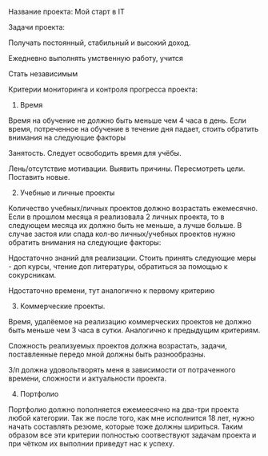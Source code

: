 Название проекта: Мой старт в IT

Задачи проекта:

Получать постоянный, стабильный и высокий доход.

Ежедневно выполнять умственную работу, учится

Стать независимым

Критерии мониторинга и контроля прогресса проекта:

1. Время

Время на обучение не должно быть меньше чем 4 часа в день. Если время, потреченное на обучение в течение дня падает, стоить обратить внимания на следующие факторы

Занятость. Следует освободить время для учёбы.

Лень/отсутствие мотивации. Выявить причины. Пересмотреть цели. Поставить новые.

2. Учебные и личные проекты

Количество учебных/личных проектов должно возрастать ежемесячно. Если в прошлом месяца я реализовала 2 личных проекта, то в следующем месяца их должно быть не меньше, а лучше больше. В случае застоя или спада кол-во личных/учебных проектов нужно обратить внимания на следующие факторы:

Ндостаточно знаний для реализации. Стоить принять следующие меры - доп курсы, чтение доп литературы, обратиться за помощью к сокурсникам.

Ндостаточно времени, тут аналогично к первому критерию

3. Коммерческие проекты.

Время, удалёемое на реализацию коммерческих проектов не должно быть меньше чем 3 часа в сутки. Аналогично к предыдущим критериям.

Сложность реализуемых проектов должна возрастать, задачи, поставленные передо мной должны быть разнообразны.

З/п должна удовольтворять меня в зависимости от потраченного времени, сложности и актуальности проекта.

4. Портфолио

Портфолио должно пополняется ежемеесячно на два-три проекта любой категории. Так же после того, как мне исполнится 18 лет, нужно начать составлять резюме, которые тоже должны шириться.
Таким образом все эти критерии полностью соотвествуют задачам проекта и при чётком их выполнии приведут нас к успеху.
